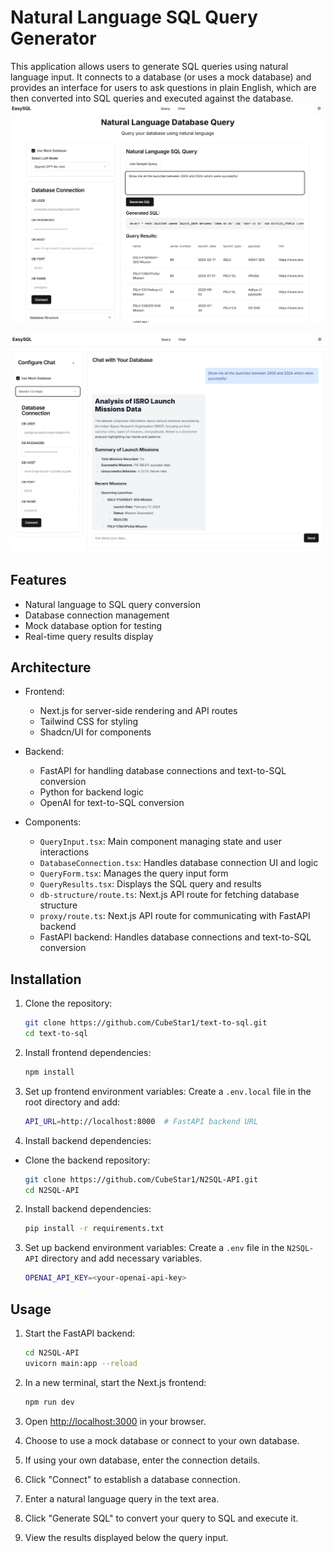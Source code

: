 # Natural Language SQL Query Generator

This application allows users to generate SQL queries using natural language input. It connects to a database (or uses a mock database) and provides an interface for users to ask questions in plain English, which are then converted into SQL queries and executed against the database.
![Screenshot](https://github.com/CubeStar1/text-to-sql/blob/main/public/easysql-landing.png)

![Screenshot](https://github.com/CubeStar1/text-to-sql/blob/main/public/easysql-chat.png)



## Features

- Natural language to SQL query conversion
- Database connection management
- Mock database option for testing
- Real-time query results display

## Architecture

- Frontend:
  - Next.js for server-side rendering and API routes
  - Tailwind CSS for styling
  - Shadcn/UI for components

- Backend:
  - FastAPI for handling database connections and text-to-SQL conversion
  - Python for backend logic
  - OpenAI for text-to-SQL conversion
  

- Components:
  - `QueryInput.tsx`: Main component managing state and user interactions
  - `DatabaseConnection.tsx`: Handles database connection UI and logic
  - `QueryForm.tsx`: Manages the query input form
  - `QueryResults.tsx`: Displays the SQL query and results
  - `db-structure/route.ts`: Next.js API route for fetching database structure
  - `proxy/route.ts`: Next.js API route for communicating with FastAPI backend
  - FastAPI backend: Handles database connections and text-to-SQL conversion

## Installation

1. Clone the repository:
   ```bash
   git clone https://github.com/CubeStar1/text-to-sql.git
   cd text-to-sql
   ```

2. Install frontend dependencies:
   ```bash
   npm install
   ```

3. Set up frontend environment variables:
   Create a `.env.local` file in the root directory and add:
   ```bash
   API_URL=http://localhost:8000  # FastAPI backend URL
   ```

4. Install backend dependencies:
- Clone the backend repository:
   ```bash
   git clone https://github.com/CubeStar1/N2SQL-API.git
   cd N2SQL-API
   ```

2. Install backend dependencies:
   ```bash
   pip install -r requirements.txt
   ```

5. Set up backend environment variables:
   Create a `.env` file in the `N2SQL-API` directory and add necessary variables.
   ```bash
   OPENAI_API_KEY=<your-openai-api-key>
   ```

## Usage

1. Start the FastAPI backend:
   ```bash
   cd N2SQL-API
   uvicorn main:app --reload
   ```

2. In a new terminal, start the Next.js frontend:
   ```bash
   npm run dev
   ```

3. Open [http://localhost:3000](http://localhost:3000) in your browser.

4. Choose to use a mock database or connect to your own database.

5. If using your own database, enter the connection details.

6. Click "Connect" to establish a database connection.

7. Enter a natural language query in the text area.

8. Click "Generate SQL" to convert your query to SQL and execute it.

9. View the results displayed below the query input.


